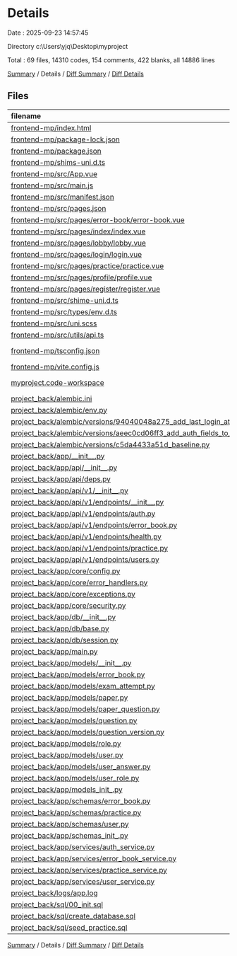 # Details

Date : 2025-09-23 14:57:45

Directory c:\\Users\\yjq\\Desktop\\myproject

Total : 69 files,  14310 codes, 154 comments, 422 blanks, all 14886 lines

[Summary](results.md) / Details / [Diff Summary](diff.md) / [Diff Details](diff-details.md)

## Files
| filename | language | code | comment | blank | total |
| :--- | :--- | ---: | ---: | ---: | ---: |
| [frontend-mp/index.html](/frontend-mp/index.html) | HTML | 18 | 2 | 1 | 21 |
| [frontend-mp/package-lock.json](/frontend-mp/package-lock.json) | JSON | 11,026 | 0 | 1 | 11,027 |
| [frontend-mp/package.json](/frontend-mp/package.json) | JSON | 68 | 0 | 1 | 69 |
| [frontend-mp/shims-uni.d.ts](/frontend-mp/shims-uni.d.ts) | TypeScript | 6 | 1 | 4 | 11 |
| [frontend-mp/src/App.vue](/frontend-mp/src/App.vue) | vue | 16 | 0 | 2 | 18 |
| [frontend-mp/src/main.js](/frontend-mp/src/main.js) | JavaScript | 10 | 0 | 1 | 11 |
| [frontend-mp/src/manifest.json](/frontend-mp/src/manifest.json) | JSON | 64 | 0 | 1 | 65 |
| [frontend-mp/src/pages.json](/frontend-mp/src/pages.json) | JSON | 52 | 0 | 1 | 53 |
| [frontend-mp/src/pages/error-book/error-book.vue](/frontend-mp/src/pages/error-book/error-book.vue) | vue | 71 | 0 | 11 | 82 |
| [frontend-mp/src/pages/index/index.vue](/frontend-mp/src/pages/index/index.vue) | vue | 93 | 0 | 15 | 108 |
| [frontend-mp/src/pages/lobby/lobby.vue](/frontend-mp/src/pages/lobby/lobby.vue) | vue | 25 | 0 | 2 | 27 |
| [frontend-mp/src/pages/login/login.vue](/frontend-mp/src/pages/login/login.vue) | vue | 51 | 0 | 7 | 58 |
| [frontend-mp/src/pages/practice/practice.vue](/frontend-mp/src/pages/practice/practice.vue) | vue | 127 | 0 | 21 | 148 |
| [frontend-mp/src/pages/profile/profile.vue](/frontend-mp/src/pages/profile/profile.vue) | vue | 88 | 0 | 12 | 100 |
| [frontend-mp/src/pages/register/register.vue](/frontend-mp/src/pages/register/register.vue) | vue | 56 | 0 | 8 | 64 |
| [frontend-mp/src/shime-uni.d.ts](/frontend-mp/src/shime-uni.d.ts) | TypeScript | 5 | 0 | 1 | 6 |
| [frontend-mp/src/types/env.d.ts](/frontend-mp/src/types/env.d.ts) | TypeScript | 6 | 1 | 0 | 7 |
| [frontend-mp/src/uni.scss](/frontend-mp/src/uni.scss) | SCSS | 37 | 25 | 14 | 76 |
| [frontend-mp/src/utils/api.ts](/frontend-mp/src/utils/api.ts) | TypeScript | 112 | 12 | 21 | 145 |
| [frontend-mp/tsconfig.json](/frontend-mp/tsconfig.json) | JSON with Comments | 18 | 0 | 0 | 18 |
| [frontend-mp/vite.config.js](/frontend-mp/vite.config.js) | JavaScript | 11 | 0 | 2 | 13 |
| [myproject.code-workspace](/myproject.code-workspace) | JSON with Comments | 8 | 0 | 0 | 8 |
| [project\_back/alembic.ini](/project_back/alembic.ini) | Ini | 121 | 0 | 27 | 148 |
| [project\_back/alembic/env.py](/project_back/alembic/env.py) | Python | 51 | 5 | 9 | 65 |
| [project\_back/alembic/versions/94040048a275\_add\_last\_login\_at\_to\_user.py](/project_back/alembic/versions/94040048a275_add_last_login_at_to_user.py) | Python | 28 | 14 | 7 | 49 |
| [project\_back/alembic/versions/aeec0cd06ff3\_add\_auth\_fields\_to\_user.py](/project_back/alembic/versions/aeec0cd06ff3_add_auth_fields_to_user.py) | Python | 30 | 14 | 7 | 51 |
| [project\_back/alembic/versions/c5da4433a51d\_baseline.py](/project_back/alembic/versions/c5da4433a51d_baseline.py) | Python | 10 | 10 | 6 | 26 |
| [project\_back/app/\_\_init\_\_.py](/project_back/app/__init__.py) | Python | 0 | 0 | 1 | 1 |
| [project\_back/app/api/\_\_init\_\_.py](/project_back/app/api/__init__.py) | Python | 0 | 0 | 1 | 1 |
| [project\_back/app/api/deps.py](/project_back/app/api/deps.py) | Python | 20 | 0 | 2 | 22 |
| [project\_back/app/api/v1/\_\_init\_\_.py](/project_back/app/api/v1/__init__.py) | Python | 0 | 0 | 1 | 1 |
| [project\_back/app/api/v1/endpoints/\_\_init\_\_.py](/project_back/app/api/v1/endpoints/__init__.py) | Python | 0 | 0 | 1 | 1 |
| [project\_back/app/api/v1/endpoints/auth.py](/project_back/app/api/v1/endpoints/auth.py) | Python | 31 | 3 | 6 | 40 |
| [project\_back/app/api/v1/endpoints/error\_book.py](/project_back/app/api/v1/endpoints/error_book.py) | Python | 32 | 0 | 2 | 34 |
| [project\_back/app/api/v1/endpoints/health.py](/project_back/app/api/v1/endpoints/health.py) | Python | 12 | 0 | 2 | 14 |
| [project\_back/app/api/v1/endpoints/practice.py](/project_back/app/api/v1/endpoints/practice.py) | Python | 24 | 0 | 6 | 30 |
| [project\_back/app/api/v1/endpoints/users.py](/project_back/app/api/v1/endpoints/users.py) | Python | 29 | 0 | 12 | 41 |
| [project\_back/app/core/config.py](/project_back/app/core/config.py) | Python | 31 | 1 | 7 | 39 |
| [project\_back/app/core/error\_handlers.py](/project_back/app/core/error_handlers.py) | Python | 49 | 7 | 7 | 63 |
| [project\_back/app/core/exceptions.py](/project_back/app/core/exceptions.py) | Python | 20 | 1 | 6 | 27 |
| [project\_back/app/core/security.py](/project_back/app/core/security.py) | Python | 15 | 1 | 4 | 20 |
| [project\_back/app/db/\_\_init\_\_.py](/project_back/app/db/__init__.py) | Python | 0 | 0 | 1 | 1 |
| [project\_back/app/db/base.py](/project_back/app/db/base.py) | Python | 3 | 0 | 1 | 4 |
| [project\_back/app/db/session.py](/project_back/app/db/session.py) | Python | 18 | 0 | 3 | 21 |
| [project\_back/app/main.py](/project_back/app/main.py) | Python | 41 | 1 | 8 | 50 |
| [project\_back/app/models/\_\_init\_\_.py](/project_back/app/models/__init__.py) | Python | 2 | 0 | 0 | 2 |
| [project\_back/app/models/error\_book.py](/project_back/app/models/error_book.py) | Python | 18 | 0 | 4 | 22 |
| [project\_back/app/models/exam\_attempt.py](/project_back/app/models/exam_attempt.py) | Python | 16 | 0 | 1 | 17 |
| [project\_back/app/models/paper.py](/project_back/app/models/paper.py) | Python | 12 | 0 | 1 | 13 |
| [project\_back/app/models/paper\_question.py](/project_back/app/models/paper_question.py) | Python | 9 | 0 | 1 | 10 |
| [project\_back/app/models/question.py](/project_back/app/models/question.py) | Python | 11 | 0 | 1 | 12 |
| [project\_back/app/models/question\_version.py](/project_back/app/models/question_version.py) | Python | 14 | 0 | 1 | 15 |
| [project\_back/app/models/role.py](/project_back/app/models/role.py) | Python | 10 | 0 | 2 | 12 |
| [project\_back/app/models/user.py](/project_back/app/models/user.py) | Python | 14 | 0 | 2 | 16 |
| [project\_back/app/models/user\_answer.py](/project_back/app/models/user_answer.py) | Python | 15 | 0 | 1 | 16 |
| [project\_back/app/models/user\_role.py](/project_back/app/models/user_role.py) | Python | 8 | 0 | 2 | 10 |
| [project\_back/app/models\_init\_.py](/project_back/app/models_init_.py) | Python | 0 | 0 | 1 | 1 |
| [project\_back/app/schemas/error\_book.py](/project_back/app/schemas/error_book.py) | Python | 16 | 0 | 2 | 18 |
| [project\_back/app/schemas/practice.py](/project_back/app/schemas/practice.py) | Python | 32 | 0 | 7 | 39 |
| [project\_back/app/schemas/user.py](/project_back/app/schemas/user.py) | Python | 68 | 1 | 15 | 84 |
| [project\_back/app/schemas\_init\_.py](/project_back/app/schemas_init_.py) | Python | 0 | 0 | 1 | 1 |
| [project\_back/app/services/auth\_service.py](/project_back/app/services/auth_service.py) | Python | 21 | 0 | 6 | 27 |
| [project\_back/app/services/error\_book\_service.py](/project_back/app/services/error_book_service.py) | Python | 35 | 1 | 5 | 41 |
| [project\_back/app/services/practice\_service.py](/project_back/app/services/practice_service.py) | Python | 209 | 5 | 33 | 247 |
| [project\_back/app/services/user\_service.py](/project_back/app/services/user_service.py) | Python | 173 | 7 | 33 | 213 |
| [project\_back/logs/app.log](/project_back/logs/app.log) | Log | 866 | 0 | 19 | 885 |
| [project\_back/sql/00\_init.sql](/project_back/sql/00_init.sql) | MS SQL | 190 | 24 | 18 | 232 |
| [project\_back/sql/create\_database.sql](/project_back/sql/create_database.sql) | MS SQL | 3 | 11 | 3 | 17 |
| [project\_back/sql/seed\_practice.sql](/project_back/sql/seed_practice.sql) | MS SQL | 35 | 7 | 10 | 52 |

[Summary](results.md) / Details / [Diff Summary](diff.md) / [Diff Details](diff-details.md)